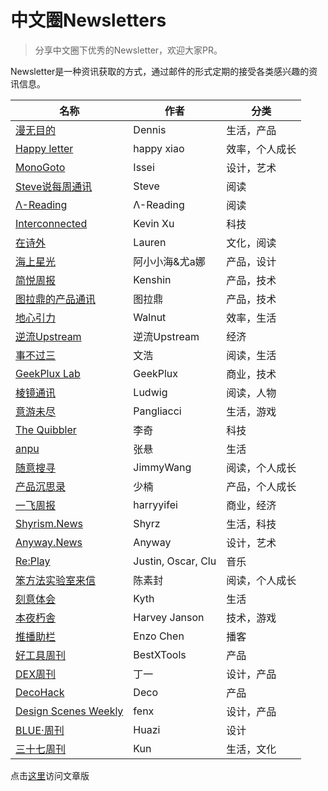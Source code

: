 # 中文圈Newsletters
> 分享中文圈下优秀的Newsletter，欢迎大家PR。

Newsletter是一种资讯获取的方式，通过邮件的形式定期的接受各类感兴趣的资讯信息。

| **名称** | **作者** | **分类** |
| ---- | ---- | ---- |
|[漫无目的](https://manwumudi.zhubai.love/) | Dennis | 生活，产品 |
|[Happy letter](http://xiao.do/) | happy xiao | 效率，个人成长 |
|[MonoGoto](https://monogoto.ryouissei.com/) | Issei | 设计，艺术 |
|[Steve说每周通讯](https://steve.hedwig.pub/) | Steve | 阅读 |
|[Λ-Reading](https://rizime.substack.com/) | Λ-Reading | 阅读 |
|[Interconnected](https://interconnected.blog/) | Kevin Xu | 科技 |
|[在诗外](https://lauren.hedwig.pub/) | Lauren | 文化，阅读 |
|[海上星光](https://hsxg.ghost.io/) | 阿小小海&尤a娜 | 产品，设计 |
|[简悦周报](https://simpread.zhubai.love/) | Kenshin | 产品，技术 |
|[图拉鼎的产品通讯](https://news.imtx.me/) | 图拉鼎 | 产品，技术 |
|[地心引力](https://walnut.hedwig.pub/) | Walnut | 效率，生活 |
|[逆流Upstream](https://zhiy.cc/upstream) | 逆流Upstream | 经济 |
|[事不过三](https://via.zhubai.love/) | 文浩 | 阅读，生活 |
|[GeekPlux Lab](https://geekplux.zhubai.love/) | GeekPlux | 商业，技术 |
|[棱镜通讯](https://www.wangyurui.top/tags/Newsletter/) | Ludwig | 阅读，人物 |
|[意游未尽](https://pangliacci.hedwig.pub/) | Pangliacci | 生活，游戏 |
|[The Quibbler](https://thequibbler.zhubai.love/) | 李奇 | 科技 |
|[anpu](https://www.anpu-oystermusic.com/) | 张悬 | 生活 |
|[随意搜寻](https://www.getrevue.co/profile/thinkingjimmy) | JimmyWang | 阅读，个人成长 |
|[产品沉思录](https://pmthinking.com/subscribe) | 少楠 | 产品，个人成长 |
|[一飞周报](https://harryyifei.com/weekly) | harryyifei | 商业，经济 |
|[Shyrism.News](https://shyrz.zhubai.love/) | Shyrz | 生活，科技 |
|[Anyway.News](https://anyway.zhubai.love/) | Anyway | 设计，艺术 |
|[Re:Play](https://replay.cafe/) | Justin, Oscar, Clu | 音乐 |
|[笨方法实验室来信](http://newsletter.hardwaylab.com/) | 陈素封 | 阅读，个人成长 |
|[刻意体会](https://kyth.hedwig.pub/) | Kyth | 生活 |
|[本夜朽舎](https://honyakusha.zhubai.love/) | Harvey Janson | 技术，游戏 |
|[推播助栏](https://cnpodpick.zhubai.love/) | Enzo Chen | 播客 |
|[好工具周刊](https://discuss-cn.bestxtools.com/t/weekly) | BestXTools | 产品 |
|[DEX周刊](https://newsletter.dex.group/) | 丁一 | 设计，产品 |
|[DecoHack](https://www.decohack.com/Post/28) | Deco | 产品 |
|[Design Scenes Weekly](https://designscenes.zhubai.love/) | fenx | 设计，产品 |
|[BLUE·周刊](https://huazi.zhubai.love/) | Huazi | 设计 |
|[三十七周刊](http://nl.37weekly.com/) | Kun | 生活，文化 |



点击[这里](https://www.domon.cn/zhong-wen-quan-news/)访问文章版